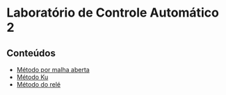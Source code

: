 # Laboratório de Controle Automático 2

## Conteúdos

- [Método por malha aberta](./oloop_method)
- [Método Ku](./ku_method)
- [Método do relé](./relay_method)
